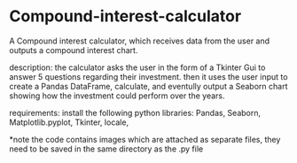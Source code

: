 # Compound-interest-calculator
A Compound interest calculator, which receives data from the user and outputs a compound interest chart.

description:
the calculator asks the user in the form of a Tkinter Gui to answer 5 questions regarding their investment.
then it uses the user input to create a Pandas DataFrame, calculate, and eventully output a Seaborn chart showing how the investment could perform over the years.  

requirements: 
install the following python libraries: 
Pandas, 
Seaborn, 
Matplotlib.pyplot, 
Tkinter, 
locale, 

*note the code contains images which are attached as separate files, they need to be saved in the same directory as the .py file
